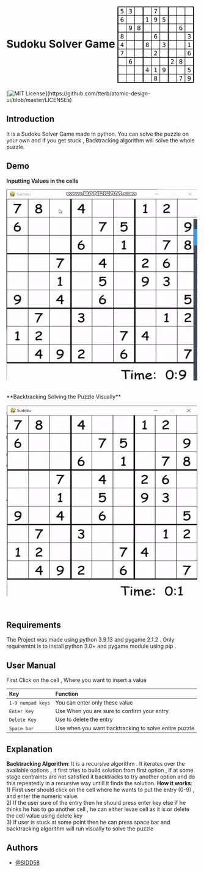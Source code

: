 
# Sudoku Solver Game <img align="center" src="https://github.com/SIDD58/Sudoku-Game-Solver/blob/main/assets/Sudoku.png" alt="front-image" width="200" height="200"></img>


[![MIT License](https://img.shields.io/apm/l/atomic-design-ui.svg?)](https://github.com/tterb/atomic-design-ui/blob/master/LICENSEs)


## Introduction

It is a Sudoku Solver Game made in python. You can solve the 
puzzle on your own and if you get stuck , Backtracking algorithm 
will solve the whole puzzle.

## Demo

**Inputting Values in the cells**
<p><img src="https://github.com/SIDD58/Sudoku-Game-Solver/blob/main/assets/input.gif" alt="front-image" width="500" height="500"></img></p>
</br>
**Backtracking Solving the Puzzle Visually**
<p><img src="https://github.com/SIDD58/Sudoku-Game-Solver/blob/main/assets/solver.gif" alt="front-image" width="500" height="500"></img></p>
</br>


## Requirements

The Project was made using python 3.9.13 and 
pygame 2.1.2 . Only requiremtnt is to install python 3.0+
and pygame module using pip .

## User Manual
First Click on the cell , Where you want to insert a value

| Key | Function|
| :-------- | :------------------------- |
| `1-9 numpad keys` | You can enter only these value |
| `Enter Key` |Use When you are sure to confirm your entry |
| `Delete Key` |Use to delete the entry |
| `Space bar` | Use when you want backtracking to solve entire puzzle |

## Explanation

**Backtracking Algorithm**: It is a recursive algorithm . It
iterates over the available options , it first tries to 
build solution from first option , if at some stage 
contraints are not satisfied it backtracks to try another 
option and do this repeatedly in a recursive way untill
it finds the solution.
**How it works**:</br>1) First user should click on the cell
where he wants to put the entry (0-9) , and enter the 
numeric value.  
2) If the user sure of the entry then he should press enter 
key else if he thinks he has to go another cell , he can 
either levae cell as it is or delete the cell value using
delete key <br />
3) If user is stuck at some point then he can press space bar 
and backtracking algorithm will run visually to solve the 
puzzle <br />


## Authors

- [@SIDD58](https://github.com/SIDD58)


